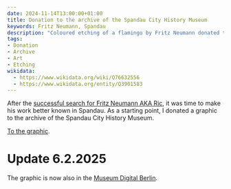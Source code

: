 ```yaml
---
date: 2024-11-14T13:00:00+01:00
title: Donation to the archive of the Spandau City History Museum
keywords: Fritz Neumann, Spandau
description: "Coloured etching of a flamingo by Fritz Neumann donated to the Spandau Archive"
tags:
- Donation
- Archive
- Art
- Etching
wikidata:
  - https://www.wikidata.org/wiki/Q76632556
  - https://www.wikidata.org/entity/Q3901583
---
```


After the [successful search for Fritz Neumann AKA Ric](/post/ric-unknownartist/), it was time to make his work better known in Spandau. As a starting point, I donated a graphic to the archive of the Spandau City History Museum.

<!--more-->

[To the graphic](/collections/donations/spandau/).

# Update 6.2.2025

The graphic is now also in the [Museum Digital Berlin](https://berlin.museum-digital.de/object/223710).
